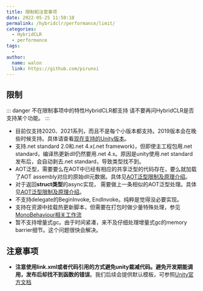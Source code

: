 ```yaml
---
title: 限制和注意事项
date: 2022-05-25 11:50:18
permalink: /hybridclr/performance/limit/
categories:
  - HybridCLR
  - performance
tags:
  - 
author: 
  name: walon
  link: https://github.com/pirunxi
---
```

## 限制

::: danger 不在限制事项中的特性HybridCLR都支持
请不要再问HybridCLR是否支持某个功能。
:::

- 目前仅支持2020、2021系列，而且不是每个小版本都支持。2019版本会在晚些时候支持。具体请查看[现在支持的Unity版本](/hybridclr/support_versions/)。
- 支持.net standard 2.0和.net 4.x(.net framework)，但即使主工程包用.net standard，编译热更新dll仍然要用.net 4.x。原因是unity使用.net standard发布后，会自动剥去.net standard，导致类型找不到。
- AOT泛型，需要要么在AOT中已经有相应的共享泛型的代码存在，要么就加载了AOT assembly对应的原始dll元数据。具体见[AOT泛型限制及原理介绍](/hybridclr/performance/generic_limit/)。
- 对于返回**struct类型**的async实现， 需要做上一条相似的AOT泛型处理。具体见[AOT泛型限制及原理介绍](/hybridclr/performance/generic_limit/)。
- 不支持delegate的BeginInvoke, EndInvoke。纯粹是觉得没必要实现。
- 支持在资源中挂载热更新脚本，但需要在打包时做少量特殊处理，参见[MonoBehaviour相关工作流](/hybridclr/performance/MonoBehaviour/)
- 暂不支持增量式gc。由于时间紧凑，来不及仔细处理增量式gc的memory barrier细节。这个问题很快会解决。

## 注意事项

- **注意使用link.xml或者代码引用的方式避免unity裁减代码。避免开发期能调用，发布后却找不到函数的错误**。我们后续会提供默认模板，可参照[Unity官方文档](https://docs.unity3d.com/cn/current/Manual/ManagedCodeStripping.html)
